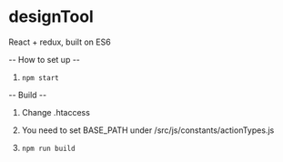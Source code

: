 # designTool
React + redux, built on ES6

-- How to set up --

1. `npm start`



-- Build --

1. Change .htaccess

2. You need to set BASE_PATH under /src/js/constants/actionTypes.js

3. `npm run build`